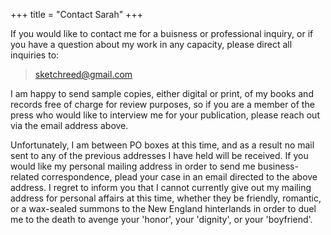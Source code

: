 +++
title = "Contact Sarah"
+++

If you would like to contact me for a buisness or professional inquiry, or if you have a question about my work in any capacity, please direct all inquiries to:

> [sketchreed@gmail.com](mailto:sketchreed@gmail.com)

I am happy to send sample copies, either digital or print, of my books and records free of charge for review purposes, so if you are a member of the press who would like to interview me for your publication, please reach out via the email address above.

Unfortunately, I am between PO boxes at this time, and as a result no mail sent to any of the previous addresses I have held will be received. If you would like my personal mailing address in order to send me business-related correspondence, plead your case in an email directed to the above address. I regret to inform you that I cannot currently give out my mailing address for personal affairs at this time, whether they be friendly, romantic, or a wax-sealed summons to the New England hinterlands in order to duel me to the death to avenge your 'honor', your 'dignity', or your 'boyfriend'. 
